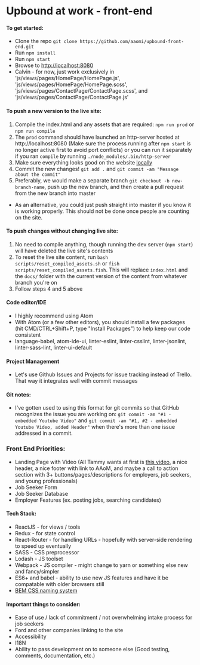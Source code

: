 # Upbound at work - front-end

#### To get started:
- Clone the repo `git clone https://github.com/aaomi/upbound-front-end.git`
- Run `npm install`
- Run `npm start`
- Browse to [http://localhost:8080](http://localhost:8080)
- Calvin - for now, just work exclusively in 'js/views/pages/HomePage/HomePage.js', 'js/views/pages/HomePage/HomePage.scss', 'js/views/pages/ContactPage/ContactPage.scss', and 'js/views/pages/ContactPage/ContactPage.js'

#### To push a new version to the live site:
1. Compile the index.html and any assets that are required: `npm run prod` or `npm run compile`
2. The `prod` command should have launched an http-server hosted at http://localhost:8080 (Make sure the process running after `npm start` is no longer active first to avoid port conflicts) or you can run it separately if you ran `compile` by running `./node_modules/.bin/http-server`
3. Make sure everything looks good on the website [locally](http://localhost:8080)
4. Commit the new changes! `git add .` and `git commit -am "Message about the commit"`
5. Preferably, we would make a separate branch `git checkout -b new-branch-name`, push up the new branch, and then create a pull request from the new branch into master
- As an alternative, you could just push straight into master if you know it is working properly. This should not be done once people are counting on the site.

#### To push changes without changing live site:
1. No need to compile anything, though running the dev server (`npm start`) will have deleted the live site's contents
2. To reset the live site content, run `bash scripts/reset_compiled_assets.sh` or `fish scripts/reset_compiled_assets.fish`. This will replace `index.html` and the `docs/` folder with the current version of the content from whatever branch you're on
3. Follow steps 4 and 5 above

#### Code editor/IDE
- I highly recommend using Atom
- With Atom (or a few other editors), you should install a few packages (hit CMD/CTRL+Shift+P, type "Install Packages") to help keep our code consistent
- language-babel, atom-ide-ui, linter-eslint, linter-csslint, linter-jsonlint, linter-sass-lint, linter-ui-default

#### Project Management
- Let's use Github Issues and Projects for issue tracking instead of Trello. That way it integrates well with commit messages

#### Git notes:
- I've gotten used to using this format for git commits so that GitHub recognizes the issue you are working on: `git commit -am "#1 - embedded Youtube Video"` and `git commit -am "#1, #2 - embedded Youtube Video, added Header"` when there's more than one issue addressed in a commit.

### Front End Priorities:
- Landing Page with Video (All Tammy wants at first is [this video](https://www.youtube.com/watch?v=BrJsyBGuJNY), a nice header, a nice footer with link to AAoM, and maybe a call to action section with 3+ buttons/pages/descriptions for employers, job seekers, and young professionals)
- Job Seeker Form
- Job Seeker Database
- Employer Features (ex. posting jobs, searching candidates)

#### Tech Stack:
- ReactJS - for views / tools
- Redux - for state control
- React-Router - for handling URLs - hopefully with server-side rendering to speed up eventually
- SASS - CSS preprocessor
- Lodash - JS toolset
- Webpack - JS compiler - might change to yarn or something else new and fancy/simpler
- ES6+ and babel - ability to use new JS features and have it be compatable with older browsers still
- [BEM CSS naming system](http://getbem.com/naming/)

#### Important things to consider:
- Ease of use / lack of commitment / not overwhelming intake process for job seekers
- Ford and other companies linking to the site
- Accessibility
- I18N
- Ability to pass development on to someone else (Good testing, comments, documentation, etc.)
